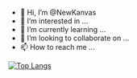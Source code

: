 - 👋 Hi, I’m @NewKanvas
- 👀 I’m interested in ...
- 🌱 I’m currently learning ...
- 💞️ I’m looking to collaborate on ...
- 📫 How to reach me ...

[![Top Langs](https://github-readme-stats.vercel.app/api/top-langs/?username=NewKanvas\&layout=donut)](https://github.com/NewKanvas/github-readme-stats)
<!---
Mudar para aprecer os status privados
--->


<!---
NewKanvas/NewKanvas is a ✨ special ✨ repository because its `README.md` (this file) appears on your GitHub profile.
You can click the Preview link to take a look at your changes.
--->
